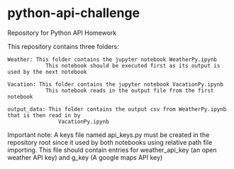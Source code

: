 # python-api-challenge
Repository for Python API Homework

This repository contains three folders:

    Weather: This folder contains the jupyter notebook WeatherPy.ipynb
                This notebook should be executed first as its output is used by the next notebook

    Vacation: This folder contains the jupyter notebook VacationPy.ipynb
                This notebook reads in the output file from the first notebook

    output_data: This folder contains the output csv from WeatherPy.ipynb that is then read in by
                    VacationPy.ipynb

Important note: A keys file named api_keys.py must be created in the repository root since it used by 
                    both notebooks using relative path file importing.
                This file should contain entries for weather_api_key (an open weather API key)
                and g_key (A google maps API key)
